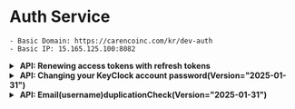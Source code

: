 # Auth Service

    - Basic Domain: https://carencoinc.com/kr/dev-auth
    - Basic IP: 15.165.125.100:8082

<!-- api-1-start -->
<details markdown="1">
<summary><strong>&nbsp;API: Renewing access tokens with refresh tokens</strong></summary>

## Basic Information

| Method | URL         |
|--------|-------------|
| POST   | `/v1/token` |

### Authorization

| Security Type   | Roles Allowed |
|-----------------|---------------|
| `@PreAuthorize` | `permitAll()` |

### Request

#### - Parameters(@Header)

| Name            | Type   | Description                                | Required | Remarks                                            |
|-----------------|--------|--------------------------------------------|----------|----------------------------------------------------|
| `Authorization` | String | `Bearer <token>` Refresh token in the form | Yes      | `--header 'Authorization: Bearer <refresh_token>'` |

#### - Parameters(@RequestParam)

| Name      | Type   | Description                                  | Required | Remarks                                                             |
|-----------|--------|----------------------------------------------|----------|---------------------------------------------------------------------|
| `version` | String | API version information (format: YYYY-MM-DD) | No       | If not provided, the latest API version will be used automatically. |

### Response

#### - Body

| Name                     | Type          | Description                                                   |
|--------------------------|---------------|---------------------------------------------------------------|
| `message`                | String        | API result message                                            |
| `token`                  | Object        | Contains token-related information for the authenticated user |
| `token.userId`           | String        | The unique identifier (ID) of the authenticated user          |
| `token.accessToken`      | String        | The access token used for user authentication                 |
| `token.accessExpiresAt`  | LocalDateTime | The expiration date and time of the issued access token       |
| `token.refreshToken`     | String        | The refresh token used to obtain a new access token           |
| `token.refreshExpiresAt` | LocalDateTime | The expiration date and time of the issued refresh token      |

<details markdown=>
  <summary><strong>Example</strong></summary>

## Request

### Postman 요청

아래 버튼을 클릭하면 `Postman`에서 API 요청을 실행할 수 있습니다.

[![Run in Postman](https://run.pstmn.io/button.svg)](https://carenco.postman.co/workspace/Care%26CO~7c4d2551-cc9d-413f-b156-4c350b99eb32/request/27911837-87c5d2b9-ca93-4efd-a71f-3710aec3b07e?action=share&source=copy-link&creator=27911837&ctx=documentation)

### cURL 명령어

```bash
    curl -X POST 'https://carencoinc.com/kr/dev-auth/token?version=2025-01-31' \' \
         -H 'Authorization: Bearer <refresh_token>
```

## Response

<details>
<summary><strong>200 OK</strong></summary>

###### Body

```json
{
  "message": "token refreshed successfully",
  "token": {
    "userId": "",
    "accessToken": "",
    "accessExpiresAt": "",
    "refreshToken": "",
    "refreshExpiresAt": ""
  }
}
```

</details>

---

<details>
<summary><strong>400 BadRequest</strong></summary>

###### Body

```json
{
  "message": "token refresh failed: + e.getMassage"
}
```

</details>

</details>

</details>
<!-- api-1-end -->

<!-- api-2-start -->
<details markdown="1">
  <summary><strong>&nbsp;API: Changing your KeyClock account password(Version="2025-01-31")</strong></summary>

## Basic Information

| Method | URL                                 |
|--------|-------------------------------------|
| POST   | `/v1/users/{userId}/changePassword` |

### Authorization

| Security Type   | Roles Allowed                 |
|-----------------|-------------------------------|
| `@PreAuthorize` | `hasAnyRole('ADMIN', 'USER')` |

### Request

#### - Parameters(@Header)

| Name            | Type   | Description                               | Required | Remarks                                           |
|-----------------|--------|-------------------------------------------|----------|---------------------------------------------------|
| `Authorization` | String | `Bearer <token>` Access token in the form | Yes      | `--header 'Authorization: Bearer <access_token>'` |

#### - Parameters(@PathVariable)

| Name     | Type   | Description            | Required | Remarks |
|----------|--------|------------------------|----------|---------|
| `userId` | String | User Unique identifier | Yes      |         |

#### - Parameters(@RequestParam)

| Name      | Type   | Description                                  | Required | Remarks                                                             |
|-----------|--------|----------------------------------------------|----------|---------------------------------------------------------------------|
| `version` | String | API version information (format: YYYY-MM-DD) | No       | If not provided, the latest API version will be used automatically. |

#### - Parameters(@ModelAttribute)

| Name                                    | Type   | Description  | Required | Remarks |
|-----------------------------------------|--------|--------------|----------|---------|
| `ChangePasswordRequest`                 | Object |              | Yes      |         |
| `ChangePasswordRequest.currentPassword` | Stirng | 기존 사용하던 비밀번호 | Yes      |         |
| `ChangePasswordRequest.newPassword`     | Stirng | 새로 변경할 비밀번호  | Yes      |         |

### Response

#### - Body

| Name      | Type   | Description        |
|-----------|--------|--------------------|
| `message` | String | API result message |

<details markdown=>
  <summary><strong>Example</strong></summary>

## Request

### Postman 요청

아래 버튼을 클릭하면 `Postman`에서 API 요청을 실행할 수 있습니다.

[![Run in Postman](https://run.pstmn.io/button.svg)](https://carenco.postman.co/workspace/Care%26CO~7c4d2551-cc9d-413f-b156-4c350b99eb32/request/27911837-e04e9b78-c9c1-40f6-84e4-676d67d30877?action=share&source=copy-link&creator=27911837&ctx=documentation)

### cURL 명령어

```bash
    curl --location --globoff 'https://carencoinc.com/kr/dev-auth/v1/users/{userId}/changePassword?version=2025-01-31' \
    --header 'Authorization: Bearer <access_token>' \
    --form 'currentPassword=""' \
    --form 'newPassword=""'
```

## Response

<details>
<summary><strong>200 OK</strong></summary>

###### Body

```json
{
  "message": "Change password success"
}
```

</details>

---

<details>
<summary><strong>400 BadRequest</strong></summary>

###### Body

```json
{
}
```

</details>

</details>

</details>
<!-- api-2-end -->

<!-- api-3-start -->
<details markdown="1">
  <summary><strong>&nbsp;API: Email(username)duplicationCheck(Version="2025-01-31")</strong></summary>

## Basic Information

| Method | URL                           |
|--------|-------------------------------|
| POST   | `/v1/users/duplication-check` |

### Authorization

| Security Type   | Roles Allowed |
|-----------------|---------------|
| `@PreAuthorize` | `permitAll()` |

### Request

[//]: # (#### - Parameters&#40;@PathVariable&#41;)

[//]: # ()

[//]: # (| Name      | Type   | Description                                  | Required | Remarks                                                             |)

[//]: # (|-----------|--------|----------------------------------------------|----------|---------------------------------------------------------------------|)

[//]: # (| `userId`  | String | User Unique identifier                       | Yes      |                                                                     |)

#### - Parameters(@RequestParam)

| Name      | Type   | Description                                  | Required | Remarks                                                             |
|-----------|--------|----------------------------------------------|----------|---------------------------------------------------------------------|
| `version` | String | API version information (format: YYYY-MM-DD) | No       | If not provided, the latest API version will be used automatically. |
| `email`   | String | Emails to check for duplicates (username)    | Yes      |                                                                     |

[//]: # (#### - Parameters&#40;@ModelAttribute&#41;)

[//]: # ()

[//]: # (| Name                                    | Type   | Description  | Required | Remarks |)

[//]: # (|-----------------------------------------|--------|--------------|----------|---------|)

[//]: # (| `ChangePasswordRequest`                 | Object |              | Yes      |         |)

[//]: # (| `ChangePasswordRequest.currentPassword` | Stirng | 기존 사용하던 비밀번호 | Yes      |         |)

### Response

#### - Body

| Name           | Type    | Description             |
|----------------|---------|-------------------------|
| `message`      | String  | API result message      |
| `data`         | Object  | API result data         |
| `data.success` | boolean | API result boolean data |

<details markdown=>
  <summary><strong>Example</strong></summary>

## Request

### Postman 요청

아래 버튼을 클릭하면 `Postman`에서 API 요청을 실행할 수 있습니다.

[![Run in Postman](https://run.pstmn.io/button.svg)](https://carenco.postman.co/workspace/Care%26CO~7c4d2551-cc9d-413f-b156-4c350b99eb32/request/27911837-037db517-a0ff-44f5-a26f-6149192e0a4c?action=share&source=copy-link&creator=27911837&ctx=documentation)

### cURL 명령어

```bash
    curl --location 'https://carencoinc.com/kr/dev-auth/v1/users/duplication-check?version=&email='
```

## Response

<details>
<summary><strong>200 OK</strong></summary>

###### Body

```json
{
  "message": "Email is duplicated." or "Email is available.",
  "data": true or false
}
```

</details>

---

<details>
<summary><strong>400 BadRequest</strong></summary>

###### Body

```json
{
}
```

</details>

</details>

</details>
<!-- api-3-end -->
